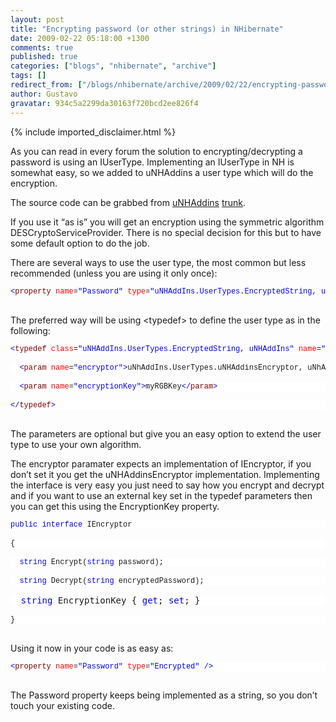 ```yaml
---
layout: post
title: "Encrypting password (or other strings) in NHibernate"
date: 2009-02-22 05:18:00 +1300
comments: true
published: true
categories: ["blogs", "nhibernate", "archive"]
tags: []
redirect_from: ["/blogs/nhibernate/archive/2009/02/22/encrypting-password-or-other-strings-in-nhibernate.aspx/"]
author: Gustavo
gravatar: 934c5a2299da30163f720bcd2ee826f4
---
```

{% include imported_disclaimer.html %}
<p>As you can read in every forum the solution to encrypting/decrypting a password is using an IUserType. Implementing an IUserType in NH is somewhat easy, so we added to uNHAddins a user type which will do the encryption.</p>
<p>The source code can be grabbed from <a href="http://code.google.com/p/unhaddins/" target="_blank">uNHAddins</a> <a href="http://unhaddins.googlecode.com/svn/trunk/" target="_blank">trunk</a>.</p>
<p>If you use it &ldquo;as is&rdquo; you will get an encryption using the symmetric algorithm DESCryptoServiceProvider. There is no special decision for this but to have some default option to do the job.</p>
<p>There are several ways to use the user type, the most common but less recommended (unless you are using it only once):</p>
<pre><pre style="margin: 0em; font-size: 12px; width: 100%; font-family: consolas,'Courier New',courier,monospace; background-color: #ffffff;"><span style="color: #0000ff;">&lt;</span><span style="color: #800000;">property</span> <span style="color: #ff0000;">name</span>=<span style="color: #0000ff;">"Password"</span> <span style="color: #ff0000;">type</span>=<span style="color: #0000ff;">"</span><span style="color: #0000ff;">uNHAddIns.UserTypes.EncryptedString, uNHAddins</span><span style="color: #0000ff;">"</span> <span style="color: #0000ff;">/&gt;</span></pre>
</pre>
<p>
The preferred way will be using &lt;typedef&gt; to define the user type as in the following:</p>
<pre><pre style="margin: 0em; font-size: 12px; width: 100%; font-family: consolas,'Courier New',courier,monospace; background-color: #ffffff;"><span style="color: #0000ff;">&lt;</span><span style="color: #800000;">typedef</span> <span style="color: #ff0000;">class</span>=<span style="color: #0000ff;">"uNHAddIns.UserTypes.EncryptedString, uNHAddIns"</span> <span style="color: #ff0000;">name</span>=<span style="color: #0000ff;">"Encrypted"</span><span style="color: #0000ff;">&gt;</span></pre>
<pre style="margin: 0em; font-size: 12px; width: 100%; font-family: consolas,'Courier New',courier,monospace; background-color: #ffffff;">  <span style="color: #0000ff;">&lt;</span><span style="color: #800000;">param</span> <span style="color: #ff0000;">name</span>=<span style="color: #0000ff;">"encryptor"</span><span style="color: #0000ff;">&gt;</span>uNhAddIns.UserTypes.uNHAddinsEncryptor, uNhAddIns<span style="color: #0000ff;">&lt;/</span><span style="color: #800000;">param</span><span style="color: #0000ff;">&gt;</span></pre>
<pre style="margin: 0em; font-size: 12px; width: 100%; font-family: consolas,'Courier New',courier,monospace; background-color: #ffffff;">  <span style="color: #0000ff;">&lt;</span><span style="color: #800000;">param</span> <span style="color: #ff0000;">name</span>=<span style="color: #0000ff;">"encryptionKey"</span><span style="color: #0000ff;">&gt;</span>myRGBKey<span style="color: #0000ff;">&lt;/</span><span style="color: #800000;">param</span><span style="color: #0000ff;">&gt;</span></pre>
<pre style="margin: 0em; font-size: 12px; width: 100%; font-family: consolas,'Courier New',courier,monospace; background-color: #ffffff;"><span style="color: #0000ff;">&lt;/</span><span style="color: #800000;">typedef</span><span style="color: #0000ff;">&gt;</span></pre>
</pre>
<p>The parameters are optional but give you an easy option to extend the user type to use your own algorithm.</p>
<p>The encryptor paramater expects an implementation of IEncryptor, if you don&rsquo;t set it you get the uNHAddinsEncryptor implementation. Implementing the interface is very easy you just need to say how you encrypt and decrypt and if you want to use an external key set in the typedef parameters then you can get this using the EncryptionKey property.</p>
<pre><pre style="margin: 0em; font-size: 12px; width: 100%; font-family: consolas,'Courier New',courier,monospace; background-color: #ffffff;"><span style="color: #0000ff;">public</span> <span style="color: #0000ff;">interface</span> IEncryptor</pre>
<pre style="margin: 0em; font-size: 12px; width: 100%; font-family: consolas,'Courier New',courier,monospace; background-color: #ffffff;">{</pre>
<pre style="margin: 0em; font-size: 12px; width: 100%; font-family: consolas,'Courier New',courier,monospace; background-color: #ffffff;">  <span style="color: #0000ff;">string</span> Encrypt(<span style="color: #0000ff;">string</span> password);</pre>
<pre style="margin: 0em; font-size: 12px; width: 100%; font-family: consolas,'Courier New',courier,monospace; background-color: #ffffff;">  <span style="color: #0000ff;">string</span> Decrypt(<span style="color: #0000ff;">string</span> encryptedPassword);</pre>
<pre style="margin: 0em; width: 100%; background-color: #ffffff;" size="12px" face="consolas,'Courier New',courier,monospace">  <span style="color: #0000ff;">string</span> EncryptionKey { <span style="color: #0000ff;">get</span>; <span style="color: #0000ff;">set</span>; }</pre>
<pre style="margin: 0em; font-size: 12px; width: 100%; font-family: consolas,'Courier New',courier,monospace; background-color: #ffffff;">}</pre>
</pre>
<p>Using it now in your code is as easy as:</p>
<pre><pre style="margin: 0em; font-size: 12px; width: 100%; font-family: consolas,'Courier New',courier,monospace; background-color: #ffffff;"><span style="color: #0000ff;">&lt;</span><span style="color: #800000;">property</span> <span style="color: #ff0000;">name</span>=<span style="color: #0000ff;">"Password"</span> <span style="color: #ff0000;">type</span>=<span style="color: #0000ff;">"Encrypted"</span> <span style="color: #0000ff;">/&gt;</span></pre>
</pre>
<p>The Password property keeps being implemented as a string, so you don&rsquo;t touch your existing code.</p>
